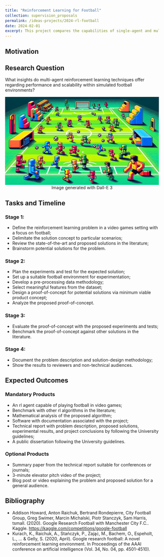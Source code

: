 ```yaml
---
title: "Reinforcement Learning for Football"
collection: supervision_proposals
permalink: /ideas-projects/2024-rl-football
date: 2024-02-01
excerpt: This project compares the capabilities of single-agent and multiagent RL algorithms to train agents capable of playing football in  a simulated environment. 
---
```


## Motivation


## Research Question
What insights do multi-agent reinforcement learning techniques offer regarding performance and scalability within simulated football environments?

<div style="text-align: center;">
    <img src="/images/football-rl.png"
        alt="Football and Atari."
        style="display: block; margin-left: auto; margin-right: auto;" />
    <figcaption>Image generated with Dall-E 3</figcaption>
</div>

## Tasks and Timeline

### Stage 1:
* Define the reinforcement learning problem in a video games setting with a focus on football;
* Delimitate the solution concept to particular scenarios;
* Review the state-of-the-art and proposed solutions in the literature;
* Brainstorm potential solutions for the problem.

### Stage 2:
* Plan the experiments and test for the expected solution;
* Set up a suitable football environment for experimentation;
* Develop a pre-processing data methodology;
* Select meaningful features from the dataset;
* Design a proof-of-concept for potential solutions via minimum viable product concept;
* Analyze the proposed proof-of-concept.

### Stage 3: 
* Evaluate the proof-of-concept with the proposed experiments and tests;
* Benchmark the proof-of-concept against other solutions in the literature.

### Stage 4: 
* Document the problem description and solution-design methodology;
* Show the results to reviewers and non-technical audiences.

## Expected Outcomes

### Mandatory Products
* An rl agent capable of playing football in video games;
* Benchmark with other rl algorithms in the literature;
* Mathematical analysis of the proposed algorithm;
* Software with documentation associated with the project;
* Technical report with problem description, proposed solutions, experimental results, and project conclusions by following the University guidelines;
* A public dissertation following the University guidelines.

### Optional Products
* Summary paper from the technical report suitable for conferences or journals;
* 3-minute elevator pitch video of the project;
* Blog post or video explaining the problem and proposed solution for a general audience.

## Bibliography
* Addison Howard, Anton Raichuk, Bertrand Rondepierre, City Football Group, Greg Swimer, Marcin Michalski, Piotr Stanczyk, Sam Harris, tsmall. (2020). Google Research Football with Manchester City F.C.. Kaggle. https://kaggle.com/competitions/google-football
* Kurach, K., Raichuk, A., Stańczyk, P., Zając, M., Bachem, O., Espeholt, L., ... & Gelly, S. (2020, April). Google research football: A novel reinforcement learning environment. In Proceedings of the AAAI conference on artificial intelligence (Vol. 34, No. 04, pp. 4501-4510).

